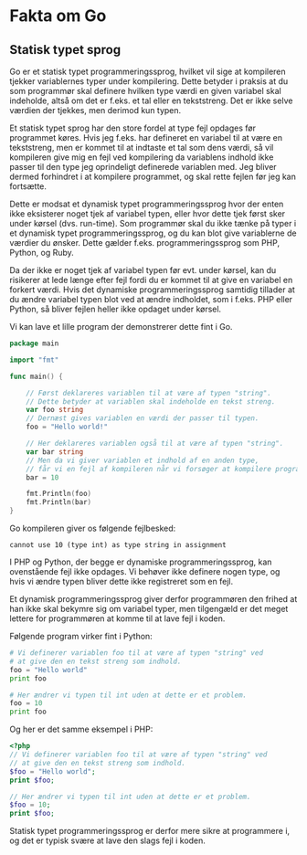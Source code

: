 # Fakta om Go #

## Statisk typet sprog ##

Go er et statisk typet programmeringssprog, hvilket vil sige at kompileren tjekker variablernes typer under kompilering. Dette betyder i praksis at du som programmør skal definere hvilken type værdi en given variabel skal indeholde, altså om det er f.eks. et tal eller en tekststreng. Det er ikke selve værdien der tjekkes, men derimod kun typen.

Et statisk typet sprog har den store fordel at type fejl opdages før programmet køres. Hvis jeg f.eks. har defineret en variabel til at være en tekststreng, men er kommet til at indtaste et tal som dens værdi, så vil kompileren give mig en fejl ved kompilering da variablens indhold ikke passer til den type jeg oprindeligt definerede variablen med. Jeg bliver dermed forhindret i at kompilere programmet, og skal rette fejlen før jeg kan fortsætte.

Dette er modsat et dynamisk typet programmeringssprog hvor der enten ikke eksisterer noget tjek af variabel typen, eller hvor dette tjek først sker under kørsel (dvs. run-time). Som programmør skal du ikke tænke på typer i et dynamisk typet programmeringssprog, og du kan blot give variablerne de værdier du ønsker. Dette gælder f.eks. programmeringssprog som PHP, Python, og Ruby.

Da der ikke er noget tjek af variabel typen før evt. under kørsel, kan du risikerer at lede længe efter fejl fordi du er kommet til at give en variabel en forkert værdi. Hvis det dynamiske programmeringssprog samtidig tillader at du ændre variabel typen blot ved at ændre indholdet, som i f.eks. PHP eller Python, så bliver fejlen heller ikke opdaget under kørsel.

Vi kan lave et lille program der demonstrerer dette fint i Go.

```go
package main

import "fmt"

func main() {

    // Først deklareres variablen til at være af typen "string".
    // Dette betyder at variablen skal indeholde en tekst streng.
	var foo string
    // Dernæst gives variablen en værdi der passer til typen.
	foo = "Hello world!"

    // Her deklareres variablen også til at være af typen "string".
	var bar string
    // Men da vi giver variablen et indhold af en anden type,
    // får vi en fejl af kompileren når vi forsøger at kompilere programmet.
	bar = 10

	fmt.Println(foo)
	fmt.Println(bar)
}
```

Go kompileren giver os følgende fejlbesked:

```
cannot use 10 (type int) as type string in assignment
```

I PHP og Python, der begge er dynamiske programmeringssprog, kan ovenstående fejl ikke opdages. Vi behøver ikke definere nogen type, og hvis vi ændre typen bliver dette ikke registreret som en fejl.

Et dynamisk programmeringssprog giver derfor programmøren den frihed at han ikke skal bekymre sig om variabel typer, men tilgengæld er det meget lettere for programmøren at komme til at lave fejl i koden.

Følgende program virker fint i Python:

```python
# Vi definerer variablen foo til at være af typen "string" ved
# at give den en tekst streng som indhold.
foo = "Hello world"
print foo

# Her ændrer vi typen til int uden at dette er et problem.
foo = 10
print foo
```

Og her er det samme eksempel i PHP:

```php
<?php
// Vi definerer variablen foo til at være af typen "string" ved
// at give den en tekst streng som indhold.
$foo = "Hello world";
print $foo;

// Her ændrer vi typen til int uden at dette er et problem.
$foo = 10;
print $foo;
```

Statisk typet programmeringssprog er derfor mere sikre at programmere i, og det er typisk svære at lave den slags fejl i koden.
